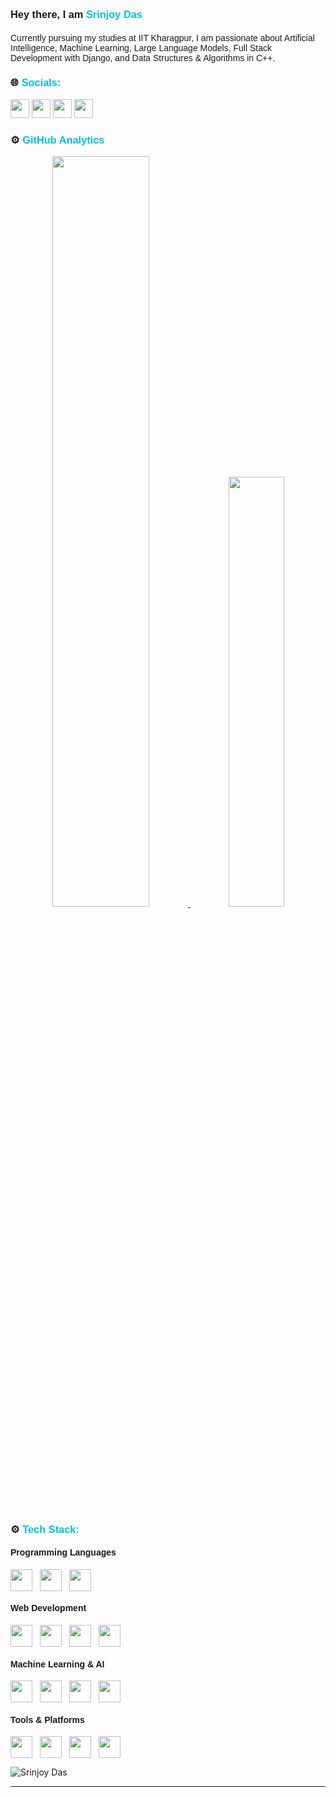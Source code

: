 <h3 align="left" style="font-family: sans-serif; text-decoration: none; cursor: none;">Hey there, I am <span style="color: #00c2e0">Srinjoy Das</span></h3>
<h4 align="left" style="font-family: sans-serif; font-weight: normal;">Currently pursuing my studies at IIT Kharagpur, I am passionate about Artificial Intelligence, Machine Learning, Large Language Models, Full Stack Development with Django, and Data Structures & Algorithms in C++.</h4>

<h3 style="font-family: sans-serif; text-decoration: none; cursor: none;">🌐 <span style="color: #00c2e0">Socials:</span></h3>
<p style="color: #fff; font-family: sans-serif;">
<a href="https://www.linkedin.com/in/srinjoy-das-174648202"><img src="Images/linkedin.png" width="30px"/></a>
<a href="https://codeforces.com/profile/Srinjoy3222"><img src="Images/codeforces.png" width="30px"/></a>
<a href="https://www.codechef.com/users/rockstar4119"><img src="Images/codechef.png" width="30px"/></a>
<a href="https://www.kaggle.com/srinjoy3222"><img src="Images/kaggle.png" width="30px"/></a>
</p>

<h3 style="font-family: sans-serif; text-decoration: none; cursor: none;">⚙️ <span style="color: #00c2e0">GitHub Analytics</span></h3>
<p align="center">
<a href="https://github.com/SRINJOY59">
  <img width="55.5%" src="https://github-readme-stats.vercel.app/api?username=SRINJOY59&theme=github_dark&show_icons=true"/>
  <img width="42%" src="https://github-readme-stats.vercel.app/api/top-langs/?username=SRINJOY59&layout=compact&theme=github_dark"/>
</a>
</p>

<h3 style="font-family: sans-serif; text-decoration: none; cursor: none;">⚙ <span style="color: #00c2e0">Tech Stack:</span></h3>

<h4 style="font-family: sans-serif;">Programming Languages</h4>
<div style="display: flex; gap:12px; flex-wrap: wrap;">
    <img src="https://cdn.jsdelivr.net/gh/devicons/devicon/icons/python/python-original.svg" width=35/>
    <img src="https://cdn.jsdelivr.net/gh/devicons/devicon/icons/cplusplus/cplusplus-original.svg" width=35/>
    <img src="https://cdn.jsdelivr.net/gh/devicons/devicon/icons/javascript/javascript-original.svg" width=35/>
</div>

<h4 style="font-family: sans-serif;">Web Development</h4>
<div style="display: flex; gap:12px; flex-wrap: wrap;">
    <img src="https://cdn.jsdelivr.net/gh/devicons/devicon/icons/django/django-original.svg" width=35/>
    <img src="https://cdn.jsdelivr.net/gh/devicons/devicon/icons/html5/html5-original-wordmark.svg" width=35/>
    <img src="https://cdn.jsdelivr.net/gh/devicons/devicon/icons/css3/css3-original-wordmark.svg" width=35/>
    <img src="https://cdn.jsdelivr.net/gh/devicons/devicon/icons/bootstrap/bootstrap-original.svg" width=35/>
</div>

<h4 style="font-family: sans-serif;">Machine Learning & AI</h4>
<div style="display: flex; gap:12px; flex-wrap: wrap;">
    <img src="https://cdn.jsdelivr.net/gh/devicons/devicon/icons/tensorflow/tensorflow-original.svg" width=35/>
    <img src="https://cdn.jsdelivr.net/gh/devicons/devicon/icons/pytorch/pytorch-original.svg" width=35/>
    <img src="https://cdn.jsdelivr.net/gh/devicons/devicon/icons/numpy/numpy-original.svg" width=35/>
    <img src="https://cdn.jsdelivr.net/gh/devicons/devicon/icons/pandas/pandas-original.svg" width=35/>
</div>

<h4 style="font-family: sans-serif;">Tools & Platforms</h4>
<div style="display: flex; gap:12px; flex-wrap: wrap;">
    <img src="https://cdn.jsdelivr.net/gh/devicons/devicon/icons/git/git-original.svg" width=35/>
    <img src="https://cdn.jsdelivr.net/gh/devicons/devicon/icons/github/github-original.svg" width=35/>
    <img src="https://cdn.jsdelivr.net/gh/devicons/devicon/icons/linux/linux-original.svg" width=35/>
    <img src="https://cdn.jsdelivr.net/gh/devicons/devicon/icons/docker/docker-original.svg" width=35/>
</div>

![Srinjoy Das](https://raw.githubusercontent.com/SRINJOY59/SRINJOY59/main/Images/bottom_header.svg)
<br/>

---

